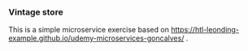 ### Vintage store

This is a simple microservice exercise based on https://htl-leonding-example.github.io/udemy-microservices-goncalves/ .